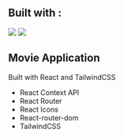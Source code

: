 
## Built with :
<img src="https://img.shields.io/badge/react%20-%23333.svg?&style=for-the-badge&logo=react&logoColor=%2361DAFB"/>   <img src="https://img.shields.io/badge/tailwindcss%20-%2306B6D4.svg?&style=for-the-badge&logo=tailwindcss&logoColor=white"/>

## Movie Application
Built with React and TailwindCSS

<ul>
  <li>React Context API
  <li>React Router
  <li>React Icons
  <li>React-router-dom
  <li>TailwindCSS
</ul>
